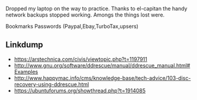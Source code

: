 Dropped my laptop on the way to practice. Thanks to el-capitan the handy network backups stopped working. Amongs the things lost were.

Bookmarks
Passwords (Paypal,Ebay,TurboTax,upsers)

## Linkdump
* https://arstechnica.com/civis/viewtopic.php?t=1197911
* http://www.gnu.org/software/ddrescue/manual/ddrescue_manual.html#Examples
* http://www.happymac.info/cms/knowledge-base/tech-advice/103-disc-recovery-using-ddrescue.html
* https://ubuntuforums.org/showthread.php?t=1914085